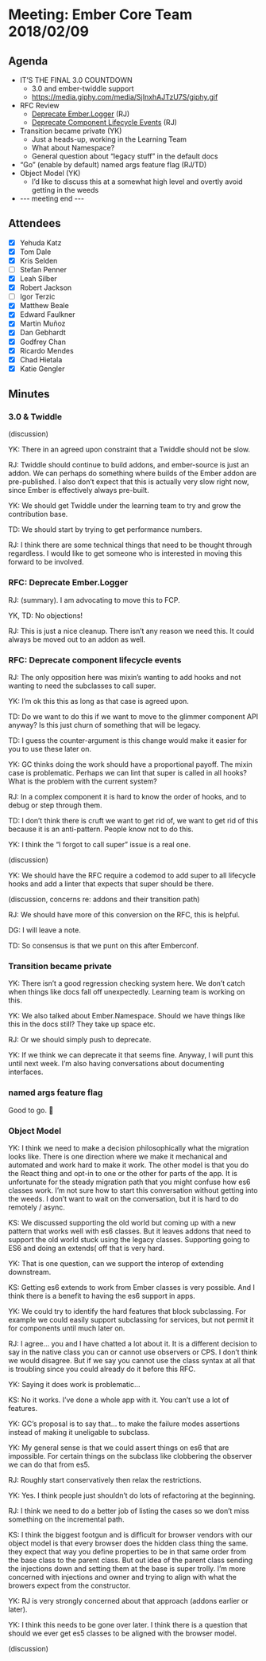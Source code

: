 # Meeting: Ember Core Team 2018/02/09

## Agenda

- IT’S THE FINAL 3.0 COUNTDOWN
  - 3.0 and ember-twiddle support
  - https://media.giphy.com/media/SjInxhAJTzU7S/giphy.gif
- RFC Review
  - [Deprecate Ember.Logger](https://github.com/emberjs/rfcs/pull/297) (RJ)
  - [Deprecate Component Lifecycle Events](https://github.com/emberjs/rfcs/pull/298) (RJ)
- Transition became private (YK)
  - Just a heads-up, working in the Learning Team
  - What about Namespace?
  - General question about “legacy stuff” in the default docs
- “Go” (enable by default) named args feature flag (RJ/TD)
- Object Model (YK)
  - I’d like to discuss this at a somewhat high level and overtly avoid getting in the weeds
- --- meeting end ---

## Attendees

- [x] Yehuda Katz
- [x] Tom Dale
- [x] Kris Selden
- [ ] Stefan Penner
- [x] Leah Silber
- [x] Robert Jackson
- [ ] Igor Terzic
- [x] Matthew Beale
- [x] Edward Faulkner
- [x] Martin Muñoz
- [x] Dan Gebhardt
- [x] Godfrey Chan
- [x] Ricardo Mendes
- [x] Chad Hietala
- [x] Katie Gengler

## Minutes

### 3.0 & Twiddle

(discussion)

YK: There in an agreed upon constraint that a Twiddle should not be slow.

RJ: Twiddle should continue to build addons, and ember-source is just an addon. We can perhaps do something where builds of the Ember addon are pre-published. I also don’t expect that this is actually very slow right now, since Ember is effectively always pre-built.

YK: We should get Twiddle under the learning team to try and grow the contribution base.

TD: We should start by trying to get performance numbers.

RJ: I think there are some technical things that need to be thought through regardless. I would like to get someone who is interested in moving this forward to be involved.

### RFC: Deprecate Ember.Logger

RJ: (summary). I am advocating to move this to FCP.

YK, TD: No objections!

RJ: This is just a nice cleanup. There isn’t any reason we need this. It could always be moved out to an addon as well.

### RFC: Deprecate component lifecycle events

RJ: The only opposition here was mixin’s wanting to add hooks and not wanting to need the subclasses to call super.

YK: I’m ok this this as long as that case is agreed upon.

TD: Do we want to do this if we want to move to the glimmer component API anyway? Is this just churn of something that will be legacy.

TD: I guess the counter-argument is this change would make it easier for you to use these later on.

YK: GC thinks doing the work should have a proportional payoff. The mixin case is problematic. Perhaps we can lint that super is called in all hooks? What is the problem with the current system?

RJ: In a complex component it is hard to know the order of hooks, and to debug or step through them.

TD: I don’t think there is cruft we want to get rid of, we want to get rid of this because it is an anti-pattern. People know not to do this.

YK: I think the “I forgot to call super” issue is a real one.

(discussion)

YK: We should have the RFC require a codemod to add super to all lifecycle hooks and add a linter that expects that super should be there.

(discussion, concerns re: addons and their transition path)

RJ: We should have more of this conversion on the RFC, this is helpful.

DG: I will leave a note.

TD: So consensus is that we punt on this after Emberconf.

### Transition became private

YK: There isn’t a good regression checking system here. We don’t catch when things like docs fall off unexpectedly. Learning team is working on this.

YK: We also talked about Ember.Namespace. Should we have things like this in the docs still? They take up space etc.

RJ: Or we should simply push to deprecate.

YK: If we think we can deprecate it that seems fine. Anyway, I will punt this until next week. I’m also having conversations about documenting interfaces.

### named args feature flag

Good to go. :shrug:

### Object Model

YK: I think we need to make a decision philosophically what the migration looks like. There is one direction where we make it mechanical and automated and work hard to make it work. The other model is that you do the React thing and opt-in to one or the other for parts of the app. It is unfortunate for the steady migration path that you might confuse how es6 classes work. I’m not sure how to start this conversation without getting into the weeds. I don’t want to wait on the conversation, but it is hard to do remotely / async.

KS: We discussed supporting the old world but coming up with a new pattern that works well with es6 classes. But it leaves addons that need to support the old world stuck using the legacy classes. Supporting going to ES6 and doing an extends( off that is very hard.

YK: That is one question, can we support the interop of extending downstream.

KS: Getting es6 extends to work from Ember classes is very possible. And I think there is a benefit to having the es6 support in apps.

YK: We could try to identify the hard features that block subclassing. For example we could easily support subclassing for services, but not permit it for components until much later on.

RJ: I agree… you and I have chatted a lot about it. It is a different decision to say in the native class you can or cannot use observers or CPS. I don’t think we would disagree. But if we say you cannot use the class syntax at all that is troubling since you could already do it before this RFC.

YK: Saying it does work is problematic…

KS: No it works. I’ve done a whole app with it. You can’t use a lot of features.

YK: GC’s proposal is to say that… to make the failure modes assertions instead of making it uneligable to subclass.

YK: My general sense is that we could assert things on es6 that are impossible. For certain things on the subclass like clobbering the observer we can do that from es5.

RJ: Roughly start conservatively then relax the restrictions.

YK: Yes. I think people just shouldn’t do lots of refactoring at the beginning.

RJ: I think we need to do a better job of listing the cases so we don’t miss something on the incremental path.

KS: I think the biggest footgun and is difficult for browser vendors with our object model is that every browser does the hidden class thing the same. they expect that way you define properties to be in that same order from the base class to the parent class. But out idea of the parent class sending the injections down and setting them at the base is super trolly. I’m more concerned with injections and owner and trying to align with what the browers expect from the constructor.

YK: RJ is very strongly concerned about that approach (addons earlier or later).

YK: I think this needs to be gone over later. I think there is a question that should we ever get es5 classes to be aligned with the browser model.

(discussion)

































